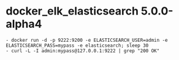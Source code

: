 # docker_elk_elasticsearch 5.0.0-alpha4

    - docker run -d -p 9222:9200 -e ELASTICSEARCH_USER=admin -e ELASTICSEARCH_PASS=mypass -e elasticsearch; sleep 30
    - curl -L -I admin:mypass@127.0.0.1:9222 | grep "200 OK"

